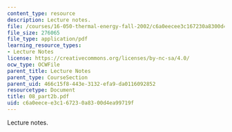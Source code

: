 ```yaml
---
content_type: resource
description: Lecture notes.
file: /courses/16-050-thermal-energy-fall-2002/c6a0eecee3c167230a8300d4ea99719f_08_part2b.pdf
file_size: 276065
file_type: application/pdf
learning_resource_types:
- Lecture Notes
license: https://creativecommons.org/licenses/by-nc-sa/4.0/
ocw_type: OCWFile
parent_title: Lecture Notes
parent_type: CourseSection
parent_uid: 466c15f8-443e-3132-efa9-da0116092852
resourcetype: Document
title: 08_part2b.pdf
uid: c6a0eece-e3c1-6723-0a83-00d4ea99719f
---
```

Lecture notes.